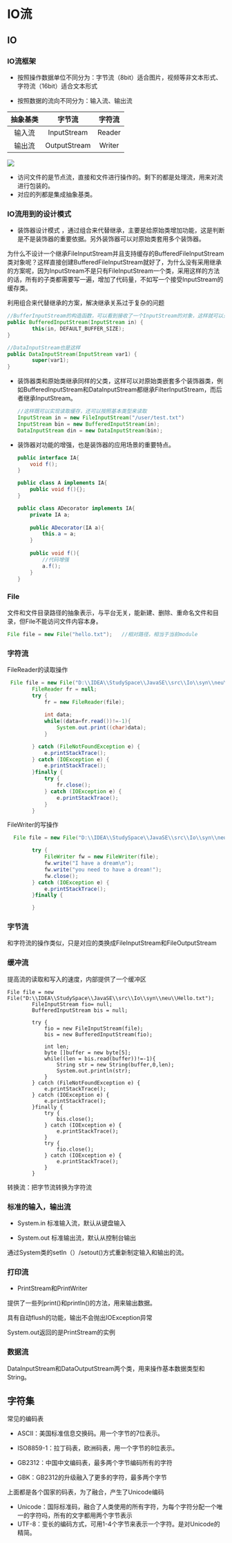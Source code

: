 # IO流

## IO

### IO流框架

- 按照操作数据单位不同分为：字节流（8bit）适合图片，视频等非文本形式、字符流（16bit）适合文本形式

- 按照数据的流向不同分为：输入流、输出流

| 抽象基类 |    字节流    | 字符流 |
| :------: | :----------: | :----: |
|  输入流  | InputStream  | Reader |
|  输出流  | OutputStream | Writer |

![](F:\学习资料\Nodes\Java基础\IO流\resources\IO框架图.jpg)

- 访问文件的是节点流，直接和文件进行操作的。剩下的都是处理流，用来对流进行包装的。
- 对应的列都是集成抽象基类。

### IO流用到的设计模式

- 装饰器设计模式 ，通过组合来代替继承，主要是给原始类增加功能，这是判断是不是装饰器的重要依据。另外装饰器可以对原始类套用多个装饰器。

  

为什么不设计一个继承FileInputStream并且支持缓存的BufferedFileInputStream类对象呢？这样直接创建BufferedFileInputStream就好了，为什么没有采用继承的方案呢，因为InputStream不是只有FileInputStream一个类，采用这样的方法的话，所有的子类都需要写一遍，增加了代码量，不如写一个接受InputStream的缓存类。

利用组合来代替继承的方案，解决继承关系过于复杂的问题



```java
//BufferInputStream的构造函数，可以看到接收了一个InputStream的对象，这样就可以只写一个类，避免继承重写多个类
public BufferedInputStream(InputStream in) {
        this(in, DEFAULT_BUFFER_SIZE);
}

//DataInputStream也是这样
public DataInputStream(InputStream var1) {
        super(var1);
}
```

- 装饰器类和原始类继承同样的父类，这样可以对原始类嵌套多个装饰器类，例如BufferedInputStream和DataInputStream都继承FilterInputStream，而后者继承InputStream。

  ```java
  //这样既可以实现读取缓存，还可以按照基本类型来读取
  InputStream in = new FileInputStream("/user/test.txt")
  InputStream bin = new BufferedInputStream(in);
  DataInputStream din = new DataInputStream(bin);
  ```

- 装饰器对功能的增强，也是装饰器的应用场景的重要特点。

  ```java
  public interface IA{
      void f();
  }
  
  public class A implements IA{
      public void f(){};
  }
  
  public class ADecorator implements IA{
      private IA a;
      
      public ADecorator(IA a){
          this.a = a;
      }
      
      public void f(){
          //代码增强
          a.f();
      }
  }
  ```

  

### File

文件和文件目录路径的抽象表示，与平台无关，能新建、删除、重命名文件和目录，但File不能访问文件内容本身。

```java
File file = new File("hello.txt");   //相对路径，相当于当前module
```



### 字符流

FileReader的读取操作

```java
 File file = new File("D:\\IDEA\\StudySpace\\JavaSE\\src\\Io\\syn\\neu\\Hello.txt");
        FileReader fr = null;
        try {
            fr = new FileReader(file);
            
            int data;
            while((data=fr.read())!=-1){
                System.out.print((char)data);
            }

        } catch (FileNotFoundException e) {
            e.printStackTrace();
        } catch (IOException e) {
            e.printStackTrace();
        }finally {
            try {
                fr.close();
            } catch (IOException e) {
                e.printStackTrace();
            }
        }
```

FileWriter的写操作

```java
  File file = new File("D:\\IDEA\\StudySpace\\JavaSE\\src\\Io\\syn\\neu\\Hello1.txt");

        try {
            FileWriter fw = new FileWriter(file);
            fw.write("I have a dream\n");
            fw.write("you need to have a dream!");
            fw.close();
        } catch (IOException e) {
            e.printStackTrace();
        }finally {

        }
```

### 字节流

和字符流的操作类似，只是对应的类换成FileInputStream和FileOutputStream



### 缓冲流

提高流的读取和写入的速度，内部提供了一个缓冲区

```
File file = new File("D:\\IDEA\\StudySpace\\JavaSE\\src\\Io\\syn\\neu\\Hello.txt");
        FileInputStream fio= null;
        BufferedInputStream bis = null;

        try {
            fio = new FileInputStream(file);
            bis = new BufferedInputStream(fio);

            int len;
            byte []buffer = new byte[5];
            while((len = bis.read(buffer))!=-1){
                String str = new String(buffer,0,len);
                System.out.println(str);
            }
        } catch (FileNotFoundException e) {
            e.printStackTrace();
        } catch (IOException e) {
            e.printStackTrace();
        }finally {
            try {
                bis.close();
            } catch (IOException e) {
                e.printStackTrace();
            }
            try {
                fio.close();
            } catch (IOException e) {
                e.printStackTrace();
            }
        }
```

转换流：把字节流转换为字符流



### 标准的输入，输出流

- System.in 标准输入流，默认从键盘输入

- System.out 标准输出流，默认从控制台输出


通过System类的setIn（）/setout()方式重新制定输入和输出的流。



### 打印流

- PrintStream和PrintWriter

提供了一些列print()和println()的方法，用来输出数据。

具有自动flush的功能，输出不会抛出IOException异常

System.out返回的是PrintStream的实例



### 数据流

DataInputStream和DataOutputStream两个类，用来操作基本数据类型和String。



## 字符集

常见的编码表

- ASCII：美国标准信息交换码。用一个字节的7位表示。

- ISO8859-1：拉丁码表，欧洲码表，用一个字节的8位表示。

- GB2312：中国中文编码表，最多两个字节编码所有的字符

- GBK：GB2312的升级融入了更多的字符，最多两个字节

上面都是各个国家的码表，为了融合，产生了Unicode编码

- Unicode：国际标准码，融合了人类使用的所有字符，为每个字符分配一个唯一的字符吗，所有的文字都用两个字节表示
- UTF-8：变长的编码方式，可用1-4个字节来表示一个字符。是对Unicode的精简。

